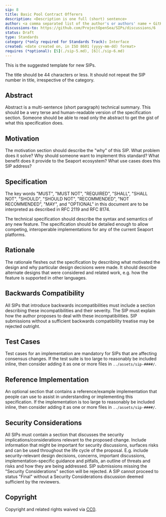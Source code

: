 ```yaml
---
sip: 8
title: Basic Pool Contract Offerers
description: <Description is one full (short) sentence>
author: <a comma separated list of the author's or authors' name + GitHub username (in parenthesis), or name and email (in angle brackets).  Example, FirstName LastName (@GitHubUsername), FirstName LastName <foo@bar.com>, FirstName (@GitHubUsername) and GitHubUsername (@GitHubUsername)>
discussions-to: https://github.com/ProjectOpenSea/SIPs/discussions/6
status: Draft
type: Standards
category (*only required for Standards Track): Interface
created: <date created on, in ISO 8601 (yyyy-mm-dd) format>
requires (*optional): [5](./sip-5.md), [6](./sip-6.md)
---
```


This is the suggested template for new SIPs.

The title should be 44 characters or less. It should not repeat the SIP number in title, irrespective of the category.

## Abstract

Abstract is a multi-sentence (short paragraph) technical summary. This should be a very terse and human-readable version of the specification section. Someone should be able to read only the abstract to get the gist of what this specification does.

## Motivation

The motivation section should describe the "why" of this SIP. What problem does it solve? Why should someone want to implement this standard? What benefit does it provide to the Seaport ecosystem? What use cases does this SIP address?

## Specification

The key words "MUST", "MUST NOT", "REQUIRED", "SHALL", "SHALL NOT", "SHOULD", "SHOULD NOT", "RECOMMENDED", "NOT RECOMMENDED", "MAY", and "OPTIONAL" in this document are to be interpreted as described in RFC 2119 and RFC 8174.

The technical specification should describe the syntax and semantics of any new feature. The specification should be detailed enough to allow competing, interoperable implementations for any of the current Seaport platforms.

## Rationale

The rationale fleshes out the specification by describing what motivated the design and why particular design decisions were made. It should describe alternate designs that were considered and related work, e.g. how the feature is supported in other languages.

## Backwards Compatibility

All SIPs that introduce backwards incompatibilities must include a section describing these incompatibilities and their severity. The SIP must explain how the author proposes to deal with these incompatibilities. SIP submissions without a sufficient backwards compatibility treatise may be rejected outright.

## Test Cases

Test cases for an implementation are mandatory for SIPs that are affecting consensus changes. If the test suite is too large to reasonably be included inline, then consider adding it as one or more files in `../assets/sip-####/`.

## Reference Implementation

An optional section that contains a reference/example implementation that people can use to assist in understanding or implementing this specification. If the implementation is too large to reasonably be included inline, then consider adding it as one or more files in `../assets/sip-####/`.

## Security Considerations

All SIPs must contain a section that discusses the security implications/considerations relevant to the proposed change. Include information that might be important for security discussions, surfaces risks and can be used throughout the life cycle of the proposal. E.g. include security-relevant design decisions, concerns, important discussions, implementation-specific guidance and pitfalls, an outline of threats and risks and how they are being addressed. SIP submissions missing the "Security Considerations" section will be rejected. A SIP cannot proceed to status "Final" without a Security Considerations discussion deemed sufficient by the reviewers.

## Copyright

Copyright and related rights waived via [CC0](../LICENSE.md).
